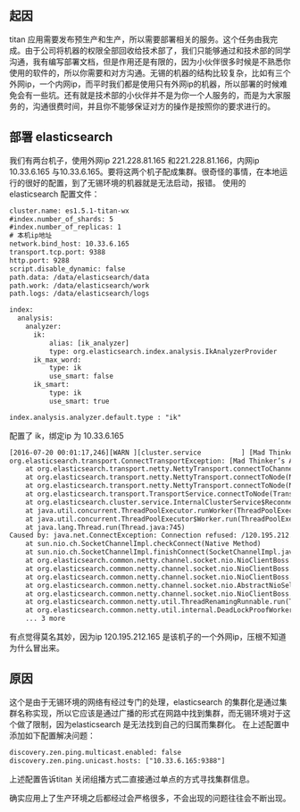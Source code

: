 ## 起因 ##
titan 应用需要发布预生产和生产，所以需要部署相关的服务。这个任务由我完成。由于公司将机器的权限全部回收给技术部了，我们只能够通过和技术部的同学沟通，我有编写部署文档，但是作用还是有限的，因为小伙伴很多时候是不熟悉你使用的软件的，所以你需要和对方沟通。无锡的机器的结构比较复杂，比如有三个外网ip，一个内网ip，而平时我们都是使用只有外网ip的机器，所以部署的时候难免会有一些坑。还有就是技术部的小伙伴并不是为你一个人服务的，而是为大家服务的，沟通很费时间，并且你不能够保证对方的操作是按照你的要求进行的。

## 部署 elasticsearch ##
我们有两台机子，使用外网ip 221.228.81.165 和221.228.81.166，内网ip 10.33.6.165 与10.33.6.165。要将这两个机子配成集群。很奇怪的事情，在本地运行的很好的配置，到了无锡环境的机器就是无法启动，报错。
使用的elasticsearch 配置文件：
```XML
cluster.name: es1.5.1-titan-wx
#index.number_of_shards: 5
#index.number_of_replicas: 1
# 本机ip地址
network.bind_host: 10.33.6.165
transport.tcp.port: 9388
http.port: 9288
script.disable_dynamic: false
path.data: /data/elasticsearch/data
path.work: /data/elasticsearch/work
path.logs: /data/elasticsearch/logs

index:
  analysis:
    analyzer:
      ik:
          alias: [ik_analyzer]
          type: org.elasticsearch.index.analysis.IkAnalyzerProvider
      ik_max_word:
          type: ik
          use_smart: false
      ik_smart:
          type: ik
          use_smart: true

index.analysis.analyzer.default.type : "ik"
```
配置了 ik，绑定ip 为 10.33.6.165
```XML
[2016-07-20 00:01:17,246][WARN ][cluster.service          ] [Mad Thinker’s Awesome Android] failed to reconnect to node [Mad Thinker’s Awesome Android][JuWIGiO5R6KAdbaPBW9-Vg][SXWX-081165][inet[/120.195.212.165:9388]]
org.elasticsearch.transport.ConnectTransportException: [Mad Thinker’s Awesome Android][inet[/120.195.212.165:9388]] connect_timeout[30s]
	at org.elasticsearch.transport.netty.NettyTransport.connectToChannels(NettyTransport.java:797)
	at org.elasticsearch.transport.netty.NettyTransport.connectToNode(NettyTransport.java:731)
	at org.elasticsearch.transport.netty.NettyTransport.connectToNode(NettyTransport.java:704)
	at org.elasticsearch.transport.TransportService.connectToNode(TransportService.java:216)
	at org.elasticsearch.cluster.service.InternalClusterService$ReconnectToNodes.run(InternalClusterService.java:562)
	at java.util.concurrent.ThreadPoolExecutor.runWorker(ThreadPoolExecutor.java:1142)
	at java.util.concurrent.ThreadPoolExecutor$Worker.run(ThreadPoolExecutor.java:617)
	at java.lang.Thread.run(Thread.java:745)
Caused by: java.net.ConnectException: Connection refused: /120.195.212.165:9388
	at sun.nio.ch.SocketChannelImpl.checkConnect(Native Method)
	at sun.nio.ch.SocketChannelImpl.finishConnect(SocketChannelImpl.java:717)
	at org.elasticsearch.common.netty.channel.socket.nio.NioClientBoss.connect(NioClientBoss.java:152)
	at org.elasticsearch.common.netty.channel.socket.nio.NioClientBoss.processSelectedKeys(NioClientBoss.java:105)
	at org.elasticsearch.common.netty.channel.socket.nio.NioClientBoss.process(NioClientBoss.java:79)
	at org.elasticsearch.common.netty.channel.socket.nio.AbstractNioSelector.run(AbstractNioSelector.java:337)
	at org.elasticsearch.common.netty.channel.socket.nio.NioClientBoss.run(NioClientBoss.java:42)
	at org.elasticsearch.common.netty.util.ThreadRenamingRunnable.run(ThreadRenamingRunnable.java:108)
	at org.elasticsearch.common.netty.util.internal.DeadLockProofWorker$1.run(DeadLockProofWorker.java:42)
	... 3 more
```
有点觉得莫名其妙，因为ip 120.195.212.165 是该机子的一个外网ip，压根不知道为什么冒出来。
## 原因 ##
这个是由于无锡环境的网络有经过专门的处理，elasticsearch 的集群化是通过集群名称实现，所以它应该是通过广播的形式在网路中找到集群，而无锡环境对于这个做了限制，因为elasticsearch 是无法找到自己的归属而集群化。
在上述配置中添加如下配置解决问题：
```XML
discovery.zen.ping.multicast.enabled: false
discovery.zen.ping.unicast.hosts: ["10.33.6.165:9388"]
```
上述配置告诉titan 关闭组播方式二直接通过单点的方式寻找集群信息。

确实应用上了生产环境之后都经过会严格很多，不会出现的问题往往会不断出现。


